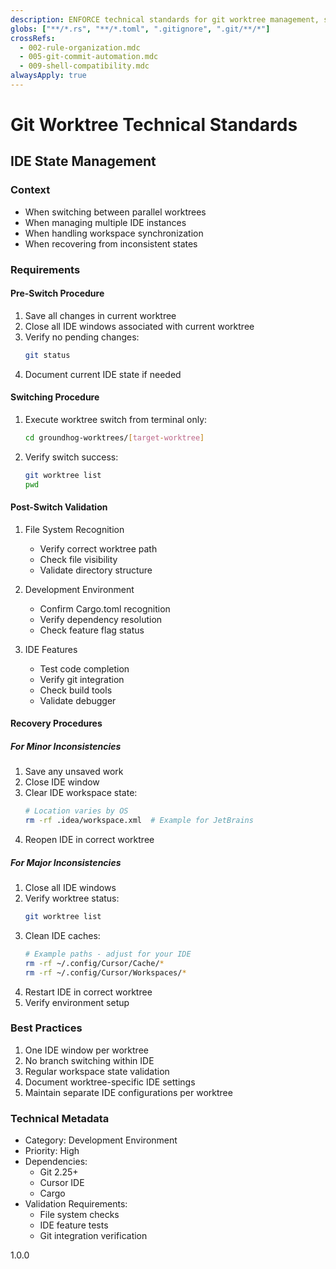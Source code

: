 ```yaml
---
description: ENFORCE technical standards for git worktree management, synchronization, and testing in parallel development, with specific focus on IDE state management
globs: ["**/*.rs", "**/*.toml", ".gitignore", ".git/**/*"]
crossRefs:
  - 002-rule-organization.mdc
  - 005-git-commit-automation.mdc
  - 009-shell-compatibility.mdc
alwaysApply: true
---
```

# Git Worktree Technical Standards

## IDE State Management

### Context
- When switching between parallel worktrees
- When managing multiple IDE instances
- When handling workspace synchronization
- When recovering from inconsistent states

### Requirements

#### Pre-Switch Procedure
1. Save all changes in current worktree
2. Close all IDE windows associated with current worktree
3. Verify no pending changes:
   ```bash
   git status
   ```
4. Document current IDE state if needed

#### Switching Procedure
1. Execute worktree switch from terminal only:
   ```bash
   cd groundhog-worktrees/[target-worktree]
   ```
2. Verify switch success:
   ```bash
   git worktree list
   pwd
   ```

#### Post-Switch Validation
1. File System Recognition
   - Verify correct worktree path
   - Check file visibility
   - Validate directory structure

2. Development Environment
   - Confirm Cargo.toml recognition
   - Verify dependency resolution
   - Check feature flag status

3. IDE Features
   - Test code completion
   - Verify git integration
   - Check build tools
   - Validate debugger

#### Recovery Procedures

##### For Minor Inconsistencies
1. Save any unsaved work
2. Close IDE window
3. Clear IDE workspace state:
   ```bash
   # Location varies by OS
   rm -rf .idea/workspace.xml  # Example for JetBrains
   ```
4. Reopen IDE in correct worktree

##### For Major Inconsistencies
1. Close all IDE windows
2. Verify worktree status:
   ```bash
   git worktree list
   ```
3. Clean IDE caches:
   ```bash
   # Example paths - adjust for your IDE
   rm -rf ~/.config/Cursor/Cache/*
   rm -rf ~/.config/Cursor/Workspaces/*
   ```
4. Restart IDE in correct worktree
5. Verify environment setup

### Best Practices
1. One IDE window per worktree
2. No branch switching within IDE
3. Regular workspace state validation
4. Document worktree-specific IDE settings
5. Maintain separate IDE configurations per worktree

### Technical Metadata
- Category: Development Environment
- Priority: High
- Dependencies:
  - Git 2.25+
  - Cursor IDE
  - Cargo
- Validation Requirements:
  - File system checks
  - IDE feature tests
  - Git integration verification

<version>1.0.0</version> 